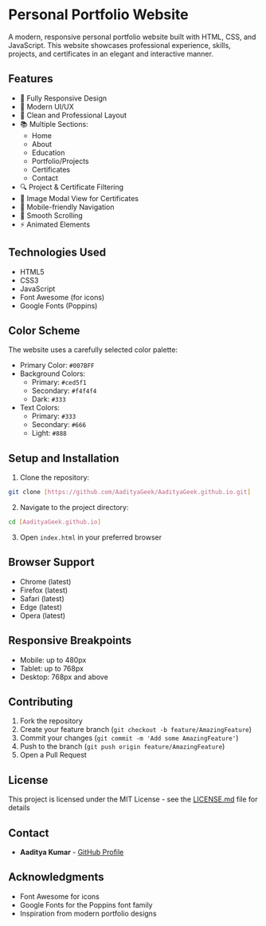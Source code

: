 # Personal Portfolio Website

A modern, responsive personal portfolio website built with HTML, CSS, and JavaScript. This website showcases professional experience, skills, projects, and certificates in an elegant and interactive manner.

## Features

- 📱 Fully Responsive Design
- 🎨 Modern UI/UX
- 🌙 Clean and Professional Layout
- 📚 Multiple Sections:
  - Home
  - About
  - Education
  - Portfolio/Projects
  - Certificates
  - Contact
- 🔍 Project & Certificate Filtering
- 📸 Image Modal View for Certificates
- 🍔 Mobile-friendly Navigation
- 🎯 Smooth Scrolling
- ⚡ Animated Elements

## Technologies Used

- HTML5
- CSS3
- JavaScript
- Font Awesome (for icons)
- Google Fonts (Poppins)

## Color Scheme

The website uses a carefully selected color palette:

- Primary Color: `#007BFF`
- Background Colors:
  - Primary: `#ced5f1`
  - Secondary: `#f4f4f4`
  - Dark: `#333`
- Text Colors:
  - Primary: `#333`
  - Secondary: `#666`
  - Light: `#888`

## Setup and Installation

1. Clone the repository:

```bash
git clone [https://github.com/AadityaGeek/AadityaGeek.github.io.git]
```

2. Navigate to the project directory:

```bash
cd [AadityaGeek.github.io]
```

3. Open `index.html` in your preferred browser

## Browser Support

- Chrome (latest)
- Firefox (latest)
- Safari (latest)
- Edge (latest)
- Opera (latest)

## Responsive Breakpoints

- Mobile: up to 480px
- Tablet: up to 768px
- Desktop: 768px and above

## Contributing

1. Fork the repository
2. Create your feature branch (`git checkout -b feature/AmazingFeature`)
3. Commit your changes (`git commit -m 'Add some AmazingFeature'`)
4. Push to the branch (`git push origin feature/AmazingFeature`)
5. Open a Pull Request

## License

This project is licensed under the MIT License - see the [LICENSE.md](LICENSE.md) file for details

## Contact

- **Aaditya Kumar** - [GitHub Profile](https://github.com/AadityaGeek)

## Acknowledgments

- Font Awesome for icons
- Google Fonts for the Poppins font family
- Inspiration from modern portfolio designs
